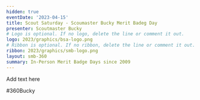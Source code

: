 ```yaml
---
hidden: true
eventDate: '2023-04-15'
title: Scout Saturday - Scoumaster Bucky Merit Badeg Day
presenter: Scoutmaster Bucky
# Logo is optional. If no logo, delete the line or comment it out.
logo: 2023/graphics/bsa-logo.png
# Ribbon is optional. If no ribbon, delete the line or comment it out.
ribbon: 2023/graphics/smb-logo.png
layout: smb-360
summary: In-Person Merit Badge Days since 2009
---
```


Add text here

#360Bucky


